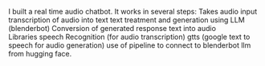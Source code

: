 I built a real time audio chatbot. It works in several steps:
  Takes audio input
  transcription of audio into text
  text treatment and generation using LLM (blenderbot)
  Conversion of generated response text into audio
  <br/>
Libraries
  speech Recognition (for audio transcription)
  gtts (google text to speech for audio generation)
  use of pipeline to connect to blenderbot llm from hugging face.
